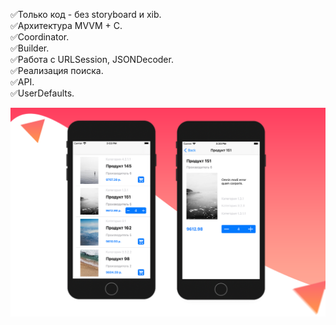 ✅Только код - без storyboard и xib.   
✅Архитектура MVVM + C.   
✅Coordinator.   
✅Builder.   
✅Работа с URLSession, JSONDecoder.   
✅Реализация поиска.   
✅API.   
✅UserDefaults.   


![Иллюстрация к проекту](https://github.com/instaannn/mvvm-c/blob/main/mvvm.png)

